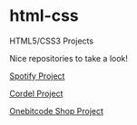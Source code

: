 # html-css
HTML5/CSS3 Projects


Nice repositories to take a look!

<a href="https://lucas1337dev.github.io/html-css/clonessites/spotify/home.html">Spotify Project</a>

<a href="https://lucas1337dev.github.io/html-css/desafios/desafio005/index.html">Cordel Project</a>

<a href="https://lucas1337dev.github.io/html-css/exercicios-onebitcode/flexbox/index.html">Onebitcode Shop Project</a>
